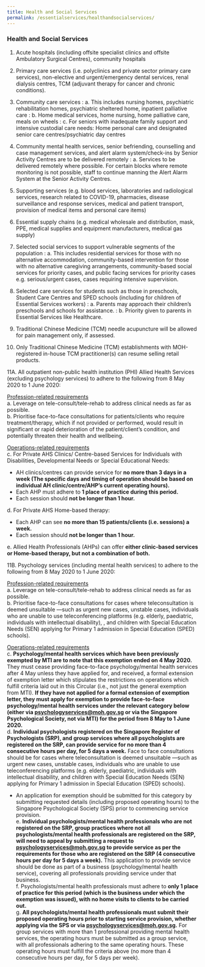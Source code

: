 ```yaml
---
title: Health and Social Services
permalink: /essentialservices/healthandsocialservices/
---
```


### **Health and Social Services**

1. Acute hospitals (including offsite specialist clinics and offsite Ambulatory Surgical Centres), community hospitals

2. Primary care services (i.e. polyclinics and private sector primary care services), non-elective and urgent/emergency dental services, renal dialysis centres, TCM (adjuvant therapy for cancer and chronic conditions).

3. Community care services 
: a. This includes nursing homes, psychiatric rehabilitation homes, psychiatric sheltered home, inpatient palliative care
: b. Home medical services, home nursing, home palliative care, meals on wheels
: c. For seniors with inadequate family support and intensive custodial care needs: Home personal care and designated senior care centres/psychiatric day centres

4. Community mental health services, senior befriending, counselling and case management services, and alert alarm system/check-ins by Senior Activity Centres are to be delivered remotely
: a. Services to be delivered remotely where possible. For certain blocks where remote monitoring is not possible, staff to continue manning the Alert Alarm System at the Senior Activity Centres.

5. Supporting services (e.g. blood services, laboratories and radiological services, research related to COVID-19, pharmacies, disease surveillance and response services, medical and patient transport, provision of medical items and personal care items)

6. Essential supply chains (e.g. medical wholesale and distribution, mask, PPE, medical supplies and equipment manufacturers, medical gas supply)

7. Selected social services to support vulnerable segments of the population
: a. This includes residential services for those with no alternative accommodation, community-based intervention for those with no alternative caregiving arrangements, community-based social services for priority cases, and public facing services for priority cases e.g. serious/urgent cases, cases requiring intensive supervision.

8. Selected care services for students such as those in preschools, Student Care Centres and SPED schools (including for children of Essential Services workers)
: a. Parents may approach their children’s preschools and schools for assistance.
: b. Priority given to parents in Essential Services like Healthcare.

9. Traditional Chinese Medicine (TCM) needle acupuncture will be allowed for pain management only, if assessed.

10. Only Traditional Chinese Medicine (TCM) establishments with MOH-registered in-house TCM practitioner(s) can resume selling retail products.

11A. All outpatient non-public health institution (PHI) Allied Health Services (excluding psychology services) to adhere to the following from 8 May 2020 to 1 June 2020:

<ins>Profession-related requirements</ins><br>
a. Leverage on tele-consult/tele-rehab to address clinical needs as far as possible.<br>
b. Prioritise face-to-face consultations for patients/clients who require treatment/therapy, which if not provided or performed, would result in significant or rapid deterioration of the patient/client’s condition, and potentially threaten their health and wellbeing.

<ins>Operations-related requirements</ins><br>
c. For Private AHS Clinics/ Centre-based Services for Individuals with Disabilities, Developmental Needs or Special Educational Needs:
- AH clinics/centres can provide service for **no more than 3 days in a week (The specific days and timing of operation should be based on individual AH clinic/centre/AHP’s current operating hours).**
- Each AHP must adhere to **1 place of practice during this period.**
- Each session should **not be longer than 1 hour.**

d. For Private AHS Home-based therapy:
- Each AHP can see **no more than 15 patients/clients (i.e. sessions) a week.**
- Each session should **not be longer than 1 hour.**

e. Allied Health Professionals (AHPs) can offer **either clinic-based services or Home-based therapy, but not a combination of both.**

11B. Psychology services (including mental health services) to adhere to the following from 8 May 2020 to 1 June 2020:

<ins>Profession-related requirements</ins><br>
a. Leverage on tele-consult/tele-rehab to address clinical needs as far as possible.<br>
b. Prioritise face-to-face consultations for cases where teleconsultation is deemed unsuitable —such as urgent new cases, unstable cases, individuals who are unable to use teleconferencing platforms (e.g. elderly, paediatric, individuals with intellectual disability), , and children with Special Education Needs (SEN) applying for Primary 1 admission in Special Education (SPED) schools).<br>

<ins>Operations-related requirements</ins><br>
c. **Psychology/mental health services which have been previously exempted by MTI are to note that this exemption ended on 4 May 2020.** They must cease providing face-to-face psychology/mental health services after 4 May unless they have applied for, and received, a formal extension of exemption letter which stipulates the restrictions on operations which fulfill criteria laid out in this Circular (i.e., not just the general exemption from MTI). **If they have not applied for a formal extension of exemption letter, they must apply for exemption to provide face-to-face psychology/mental health services under the relevant category below (either via psychologyservices@moh.gov.sg or via the Singapore Psychological Society, not via MTI) for the period from 8 May to 1 June 2020.**<br>
d. **Individual psychologists registered on the Singapore Register of Psychologists (SRP), and group services where all psychologists are registered on the SRP, can provide service for no more than 4 consecutive hours per day, for 5 days a week.**  Face to face consultations should be for cases where teleconsultation is deemed unsuitable —such as urgent new cases, unstable cases, individuals who are unable to use teleconferencing platforms (e.g. elderly, paediatric, individuals with intellectual disability, and children with Special Education Needs (SEN) applying for Primary 1 admission in Special Education (SPED) schools). 
- An application for exemption should be submitted for this category by submitting requested details (including proposed operating hours) to the Singapore Psychological Society (SPS) prior to commencing service provision.<br>
e. **Individual psychologists/mental health professionals who are not registered on the SRP, group practices where not all psychologists/mental health professionals are registered on the SRP, will need to appeal by submitting a request to psychologyservices@moh.gov.sg to provide service as per the requirements for those who are registered on the SRP (4 consecutive hours per day for 5 days a week).** This application to provide service should be done as part of a business (psychology/mental health service), covering all professionals providing service under that business.<br>
f. Psychologists/mental health professionals must adhere to **only 1 place of practice for this period (which is the business under which the exemption was issued), with no home visits to clients to be carried out.**<br>
g. **All psychologists/mental health professionals must submit their proposed operating hours prior to starting service provision, whether applying via the SPS or via psychologyservices@moh.gov.sg.** For group services with more than 1 professional providing mental health services, the operating hours must be submitted as a group service, with all professionals adhering to the same operating hours. These operating hours must fulfill the criteria above (no more than 4 consecutive hours per day, for 5 days per week).
